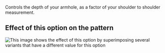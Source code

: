 Controls the depth of your armhole, as a factor of your shoulder to shoulder measurement.

## Effect of this option on the pattern

![This image shows the effect of this option by superimposing several variants that have a different value for this option](tamiko\_armholedepthfactor\_sample.svg "Effect of this option on the pattern")
